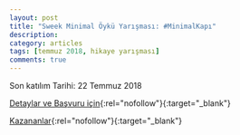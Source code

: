 ```yaml
---
layout: post
title: "Sweek Minimal Öykü Yarışması: #MinimalKapı"
description: 
category: articles
tags: [temmuz 2018, hikaye yarışması]
comments: true
---
```


Son katılım Tarihi: 22 Temmuz 2018

[Detaylar ve Başvuru için](https://blog.sweek.com/tr/sweek-minimal-oyku-yarismasi-minimal-kapi/?utm_source=edebiyatyarismalari.com&utm_medium=affiliate){:rel="nofollow"}{:target="_blank"}

[Kazananlar](https://blog.sweek.com/tr/minimalsir-oyku-yarismasi-kazananlari/?utm_source=edebiyatyarismalari.com&utm_medium=affiliate){:rel="nofollow"}{:target="_blank"}
